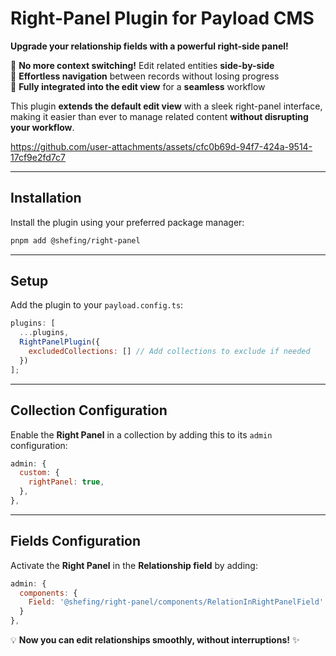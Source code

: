 #  **Right-Panel Plugin for Payload CMS**  

 **Upgrade your relationship fields with a powerful right-side panel!**  

🔹 **No more context switching!** Edit related entities **side-by-side**  
🔹 **Effortless navigation** between records without losing progress  
🔹 **Fully integrated into the edit view** for a **seamless** workflow  

This plugin **extends the default edit view** with a sleek right-panel interface, making it easier than ever to manage related content **without disrupting your workflow**.  

https://github.com/user-attachments/assets/cfc0b69d-94f7-424a-9514-17cf9e2fd7c7
 

---

##  **Installation**  

Install the plugin using your preferred package manager:  

```sh
pnpm add @shefing/right-panel
```

---

##  **Setup**  

Add the plugin to your `payload.config.ts`:  

```javascript
plugins: [
  ...plugins,
  RightPanelPlugin({
    excludedCollections: [] // Add collections to exclude if needed
  })
];
```

---

##  **Collection Configuration**  

Enable the **Right Panel** in a collection by adding this to its `admin` configuration:  

```javascript
admin: {
  custom: {
    rightPanel: true,
  },
},
```

---

##  **Fields Configuration**  

Activate the **Right Panel** in the **Relationship field** by adding:  

```javascript
admin: {
  components: {
    Field: '@shefing/right-panel/components/RelationInRightPanelField'
  }
},
```

💡 **Now you can edit relationships smoothly, without interruptions!** ✨
